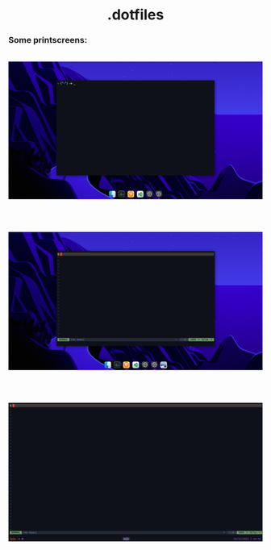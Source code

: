 <h1 align="center">.dotfiles</h1>

<h3>Some printscreens:</h3>

<br>
<img src="./static/terminal.png" align="center">

<br> <br> <br>
<img src="./static/vim.png" align="center">

<br> <br> <br>
<img src="./static/tmux+vim.png" align="center">

